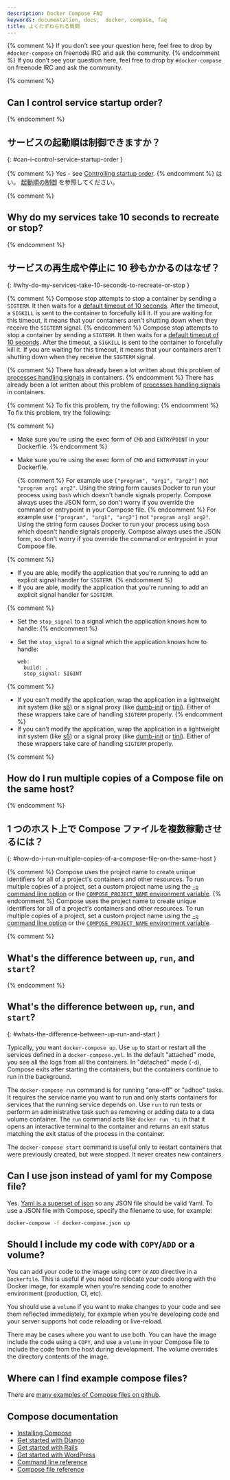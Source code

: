 ```yaml
---
description: Docker Compose FAQ
keywords: documentation, docs,  docker, compose, faq
title: よくたずねられる質問
---
```


{% comment %}
If you don’t see your question here, feel free to drop by `#docker-compose` on
freenode IRC and ask the community.
{% endcomment %}
If you don’t see your question here, feel free to drop by `#docker-compose` on
freenode IRC and ask the community.


{% comment %}
## Can I control service startup order?
{% endcomment %}
## サービスの起動順は制御できますか？
{: #can-i-control-service-startup-order }

{% comment %}
Yes - see [Controlling startup order](startup-order.md).
{% endcomment %}
はい。
[起動順の制御](startup-order.md) を参照してください。


{% comment %}
## Why do my services take 10 seconds to recreate or stop?
{% endcomment %}
## サービスの再生成や停止に 10 秒もかかるのはなぜ？
{: #why-do-my-services-take-10-seconds-to-recreate-or-stop }

{% comment %}
Compose stop attempts to stop a container by sending a `SIGTERM`. It then waits
for a [default timeout of 10 seconds](reference/stop.md).  After the timeout,
a `SIGKILL` is sent to the container to forcefully kill it.  If you
are waiting for this timeout, it means that your containers aren't shutting down
when they receive the `SIGTERM` signal.
{% endcomment %}
Compose stop attempts to stop a container by sending a `SIGTERM`. It then waits
for a [default timeout of 10 seconds](reference/stop.md).  After the timeout,
a `SIGKILL` is sent to the container to forcefully kill it.  If you
are waiting for this timeout, it means that your containers aren't shutting down
when they receive the `SIGTERM` signal.

{% comment %}
There has already been a lot written about this problem of
[processes handling signals](https://medium.com/@gchudnov/trapping-signals-in-docker-containers-7a57fdda7d86)
in containers.
{% endcomment %}
There has already been a lot written about this problem of
[processes handling signals](https://medium.com/@gchudnov/trapping-signals-in-docker-containers-7a57fdda7d86)
in containers.

{% comment %}
To fix this problem, try the following:
{% endcomment %}
To fix this problem, try the following:

{% comment %}
* Make sure you're using the exec form of `CMD` and `ENTRYPOINT`
in your Dockerfile.
{% endcomment %}
* Make sure you're using the exec form of `CMD` and `ENTRYPOINT`
in your Dockerfile.

  {% comment %}
  For example use `["program", "arg1", "arg2"]` not `"program arg1 arg2"`.
  Using the string form causes Docker to run your process using `bash` which
  doesn't handle signals properly. Compose always uses the JSON form, so don't
  worry if you override the command or entrypoint in your Compose file.
  {% endcomment %}
  For example use `["program", "arg1", "arg2"]` not `"program arg1 arg2"`.
  Using the string form causes Docker to run your process using `bash` which
  doesn't handle signals properly. Compose always uses the JSON form, so don't
  worry if you override the command or entrypoint in your Compose file.

{% comment %}
* If you are able, modify the application that you're running to
add an explicit signal handler for `SIGTERM`.
{% endcomment %}
* If you are able, modify the application that you're running to
add an explicit signal handler for `SIGTERM`.

{% comment %}
* Set the `stop_signal` to a signal which the application knows how to handle:
{% endcomment %}
* Set the `stop_signal` to a signal which the application knows how to handle:

      web:
        build: .
        stop_signal: SIGINT

{% comment %}
* If you can't modify the application, wrap the application in a lightweight init
system (like [s6](http://skarnet.org/software/s6/)) or a signal proxy (like
[dumb-init](https://github.com/Yelp/dumb-init) or
[tini](https://github.com/krallin/tini)).  Either of these wrappers take care of
handling `SIGTERM` properly.
{% endcomment %}
* If you can't modify the application, wrap the application in a lightweight init
system (like [s6](http://skarnet.org/software/s6/)) or a signal proxy (like
[dumb-init](https://github.com/Yelp/dumb-init) or
[tini](https://github.com/krallin/tini)).  Either of these wrappers take care of
handling `SIGTERM` properly.

{% comment %}
## How do I run multiple copies of a Compose file on the same host?
{% endcomment %}
## 1 つのホスト上で Compose ファイルを複数稼動させるには？
{: #how-do-i-run-multiple-copies-of-a-compose-file-on-the-same-host }

{% comment %}
Compose uses the project name to create unique identifiers for all of a
project's  containers and other resources. To run multiple copies of a project,
set a custom project name using the [`-p` command line option](reference/overview.md)
or the [`COMPOSE_PROJECT_NAME` environment variable](reference/envvars.md#compose_project_name).
{% endcomment %}
Compose uses the project name to create unique identifiers for all of a
project's  containers and other resources. To run multiple copies of a project,
set a custom project name using the [`-p` command line option](reference/overview.md)
or the [`COMPOSE_PROJECT_NAME` environment variable](reference/envvars.md#compose_project_name).

{% comment %}
## What's the difference between `up`, `run`, and `start`?
{% endcomment %}
## What's the difference between `up`, `run`, and `start`?
{: #whats-the-difference-between-up-run-and-start }

Typically, you want `docker-compose up`. Use `up` to start or restart all the
services defined in a `docker-compose.yml`. In the default "attached"
mode, you see all the logs from all the containers. In "detached" mode (`-d`),
Compose exits after starting the containers, but the containers continue to run
in the background.

The `docker-compose run` command is for running "one-off" or "adhoc" tasks. It
requires the service name you want to run and only starts containers for services
that the running service depends on. Use `run` to run tests or perform
an administrative task such as removing or adding data to a data volume
container. The `run` command acts like `docker run -ti` in that it opens an
interactive terminal to the container and returns an exit status matching the
exit status of the process in the container.

The `docker-compose start` command is useful only to restart containers
that were previously created, but were stopped. It never creates new
containers.

## Can I use json instead of yaml for my Compose file?

Yes. [Yaml is a superset of json](http://stackoverflow.com/a/1729545/444646) so
any JSON file should be valid Yaml.  To use a JSON file with Compose,
specify the filename to use, for example:

```bash
docker-compose -f docker-compose.json up
```

## Should I include my code with `COPY`/`ADD` or a volume?

You can add your code to the image using `COPY` or `ADD` directive in a
`Dockerfile`.  This is useful if you need to relocate your code along with the
Docker image, for example when you're sending code to another environment
(production, CI, etc).

You should use a `volume` if you want to make changes to your code and see them
reflected immediately, for example when you're developing code and your server
supports hot code reloading or live-reload.

There may be cases where you want to use both. You can have the image
include the code using a `COPY`, and use a `volume` in your Compose file to
include the code from the host during development. The volume overrides
the directory contents of the image.

## Where can I find example compose files?

There are [many examples of Compose files on
github](https://github.com/search?q=in%3Apath+docker-compose.yml+extension%3Ayml&type=Code).


## Compose documentation

- [Installing Compose](install.md)
- [Get started with Django](django.md)
- [Get started with Rails](rails.md)
- [Get started with WordPress](wordpress.md)
- [Command line reference](reference/index.md)
- [Compose file reference](compose-file/index.md)
